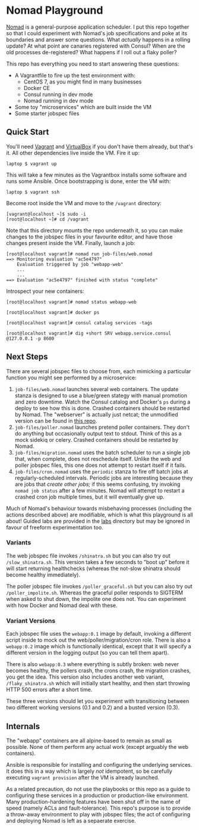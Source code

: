 # Nomad Playground

[Nomad](https://www.nomadproject.io/) is a general-purpose application scheduler. I put this repo together so that I could experiment with Nomad's job specifications and poke at its boundaries and answer some questions. What _actually_ happens in a rolling update? At what point are canaries registered with Consul? When are the old processes de-registered? What happens if I roll out a flaky poller?

This repo has everything you need to start answering these questions:

* A Vagrantfile to fire up the test environment with:
  * CentOS 7, as you might find in many businesses
  * Docker CE
  * Consul running in dev mode
  * Nomad running in dev mode
* Some toy "microservices" which are built inside the VM
* Some starter jobspec files

## Quick Start

You'll need [Vagrant](https://www.vagrantup.com/downloads.html) and [VirtualBox](https://www.virtualbox.org/wiki/Downloads) if you don't have them already, but that's it. All other dependencies live inside the VM. Fire it up:

    laptop $ vagrant up

This will take a few minutes as the Vagrantbox installs some software and runs some Ansible. Once bootstrapping is done, enter the VM with:

    laptop $ vagrant ssh

Become root inside the VM and move to the `/vagrant` directory:

    [vagrant@localhost ~]$ sudo -i
    [root@localhost ~]# cd /vagrant

Note that this directory mounts the repo underneath it, so you can make changes to the jobspec files in your favourite editor, and have those changes present inside the VM. Finally, launch a job:

```
[root@localhost vagrant]# nomad run job-files/web.nomad
==> Monitoring evaluation "ac5e4797"
    Evaluation triggered by job "webapp-web"
    ...
    ...
==> Evaluation "ac5e4797" finished with status "complete"
```

Introspect your new containers:

```
[root@localhost vagrant]# nomad status webapp-web

[root@localhost vagrant]# docker ps

[root@localhost vagrant]# consul catalog services -tags

[root@localhost vagrant]# dig +short SRV webapp.service.consul @127.0.0.1 -p 8600
```

## Next Steps

There are several jobspec files to choose from, each mimicking a particular function you might see performed by a microservice:

1. `job-files/web.nomad` launches several web containers. The update stanza is designed to use a blue/green stategy with manual promotion and zero downtime. Watch the Consul catalog and Docker's `ps` during a deploy to see how this is done. Crashed containers should be restarted by Nomad. The "webserver" is actually just netcat; the unmodified version can be found in [this repo](https://github.com/benrady/shinatra).
1. `job-files/poller.nomad` launches pretend poller containers. They don't do anything but occasionally output text to stdout. Think of this as a mock sidekiq or celery. Crashed containers should be restarted by Nomad.
1. `job-files/migration.nomad` uses the batch scheduler to run a single job that, when complete, does not reschedule itself. Unlike the web and poller jobspec files, this one does not attempt to restart itself if it fails.
1. `job-files/cron.nomad` uses the `periodic` stanza to fire off batch jobs at regularly-scheduled intervals. Periodic jobs are interesting because they are jobs that _create other jobs;_ if this seems confusing, try invoking `nomad job status` after a few minutes. Nomad will attempt to restart a crashed cron job multiple times, but it will eventually give up.

Much of Nomad's behaviour towards misbehaving processes (including the actions described above) are modifiable, which is what this playground is all about! Guided labs are provided in the [labs](https://github.com/byronwolfman/nomad-playground/tree/master/labs) directory but may be ignored in favour of freeform experimentation too.

### Variants

The web jobspec file invokes `/shinatra.sh` but you can also try out `/slow_shinatra.sh`. This version takes a few seconds to "boot up" before it will start returning healthchecks (whereas the not-slow shinatra should become healthy immediately).

The poller jobspec file invokes `/poller_graceful.sh` but you can also try out `/poller_impolite.sh`. Whereas the graceful poller responds to SIGTERM when asked to shut down, the impolite one does not. You can experiment with how Docker and Nomad deal with these.

### Variant Versions

Each jobspec file uses the `webapp:0.1` image by default, invoking a different script inside to mock out the web/poller/migration/cron role. There is also a `webapp:0.2` image which is functionally identical, except that it will specify a different version in the logging output (so you can tell them apart).

There is also `webapp:0.3` where everything is subtly broken: web never becomes healthy, the pollers crash, the crons crash, the migration crashes, you get the idea. This version also includes another web variant, `/flaky_shinatra.sh` which will initially start healthy, and then start throwing HTTP 500 errors after a short time.

These three versions should let you experiment with transitioning between two different working versions (0.1 and 0.2) and a busted version (0.3).

## Internals

The "webapp" containers are all alpine-based to remain as small as possible. None of them perform any actual work (except arguably the web containers).

Ansible is responsible for installing and configuring the underlying services. It does this in a way which is largely _not_ idempotent, so be carefully executing `vagrant provision` after the VM is already launched.

As a related precaution, do not use the playbooks or this repo as a guide to configuring these services in a production or production-like environment. Many production-hardening features have been shut off in the name of speed (namely ACLs and fault-tolerance). This repo's purpose is to provide a throw-away environment to play with jobspec files; the act of configuring and deploying Nomad is left as a sepaerate exercise.
